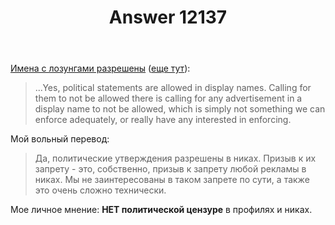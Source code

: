 ﻿---
title: "Answer 12137"
se.owner.user_id: 337980
se.owner.display_name: "Anton Menshov"
se.owner.link: "https://ru.meta.stackoverflow.com/users/337980/anton-menshov"
se.answer_id: 12137
se.question_id: 12128
se.post_type: answer
se.is_accepted: False
---
<p><a href="https://meta.stackexchange.com/a/340087/383809">Имена с лозунгами разрешены</a> (<a href="https://meta.stackoverflow.com/a/349167/2452869">еще тут</a>):</p>
<blockquote>
<p>...Yes, political statements are allowed in display names. Calling for them to not be allowed there is calling for any advertisement in a display name to not be allowed, which is simply not something we can enforce adequately, or really have any interested in enforcing.</p>
</blockquote>
<p>Мой вольный перевод:</p>
<blockquote>
<p>Да, политические утверждения разрешены в никах. Призыв к их запрету - это, собственно, призыв к запрету любой рекламы в никах. Мы не заинтересованы в таком запрете по сути, а также это очень сложно технически.</p>
</blockquote>
<p>Мое личное мнение: <strong>НЕТ политической цензуре</strong> в профилях и никах.</p>
